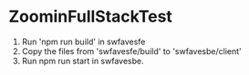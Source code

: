 # ZoominFullStackTest

1. Run 'npm run build' in swfavesfe
2. Copy the files from 'swfavesfe/build' to 'swfavesbe/client'
3. Run npm run start in swfavesbe.
